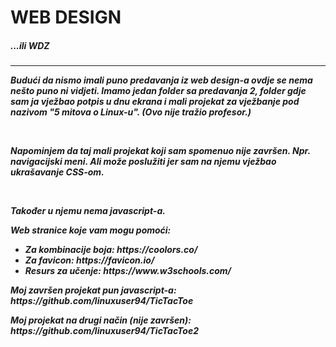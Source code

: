 <h1>WEB DESIGN</h1>
<h5>...ili WDZ<h5>
<hr>
<p>Budući da nismo imali puno predavanja iz web design-a ovdje se nema nešto puno ni vidjeti. Imamo jedan folder sa predavanja 2, folder gdje sam ja vježbao potpis u dnu ekrana i mali projekat za vježbanje pod nazivom "5 mitova o Linux-u". (Ovo nije tražio profesor.)</p>
<br />
<p>Napominjem da taj mali projekat koji sam spomenuo nije završen. Npr. navigacijski meni. Ali može poslužiti jer sam na njemu vježbao ukrašavanje CSS-om.</p>
<br />
<p>Također u njemu nema javascript-a.</p>
<p>Web stranice koje vam mogu pomoći: </p>
<ul>
<li>Za kombinacije boja: https://coolors.co/</li>
<li>Za favicon: https://favicon.io/</li>
<li>Resurs za učenje: https://www.w3schools.com/</li>
</ul>

<p>Moj završen projekat pun javascript-a: https://github.com/linuxuser94/TicTacToe</p>
<p>Moj projekat na drugi način (nije završen): https://github.com/linuxuser94/TicTacToe2</p>
